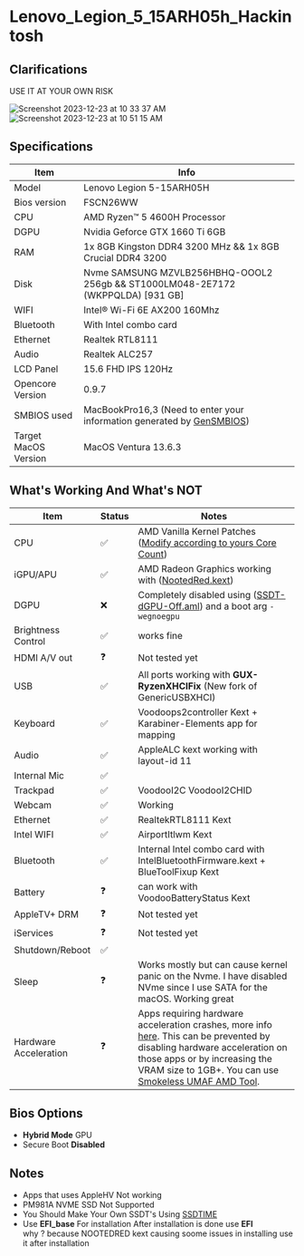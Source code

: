 # Lenovo_Legion_5_15ARH05h_Hackintosh
## Clarifications
USE IT AT YOUR OWN RISK

![Screenshot 2023-12-23 at 10 33 37 AM](https://github.com/833M0L3/Legion-4600H-Hackintosh/assets/41519636/4f6d08d5-4e2c-4790-8921-ae99f96c2dd6)
![Screenshot 2023-12-23 at 10 51 15 AM](https://github.com/833M0L3/Legion-4600H-Hackintosh/assets/41519636/c045c5c8-efd1-49e4-9e3d-2db4f6b630c1)

## Specifications

| Item  | Info  |
| ------------ | ------------ |
| Model  | Lenovo Legion 5-15ARH05H |
| Bios version | FSCN26WW | 
| CPU  |  AMD Ryzen™ 5 4600H Processor |
| DGPU | Nvidia Geforce GTX 1660 Ti 6GB|
| RAM  | 1x 8GB Kingston DDR4 3200 MHz && 1x 8GB Crucial DDR4 3200|
| Disk  | Nvme SAMSUNG MZVLB256HBHQ-OOOL2 256gb  &&  ST1000LM048-2E7172 (WKPPQLDA) [931 GB] |
| WIFI  | Intel® Wi-Fi 6E AX200 160Mhz|
|Bluetooth  | With Intel combo card|
|Ethernet  | Realtek RTL8111|
|Audio  | Realtek ALC257|
|LCD Panel  | 15.6 FHD IPS 120Hz|
| Opencore Version	| 0.9.7
|SMBIOS used	|MacBookPro16,3 (Need to enter your information generated by [GenSMBIOS](https://github.com/corpnewt/GenSMBIOS))|
| Target MacOS Version | 	MacOS Ventura 13.6.3 |
## What's Working And What's NOT 
| Item | Status | Notes |
| --- | --- | --- |
| CPU | ✅ | AMD Vanilla Kernel Patches ([Modify according to yours Core Count](https://github.com/AMD-OSX/AMD_Vanilla)) |
| iGPU/APU | ✅ | AMD Radeon Graphics working with ([NootedRed.kext](https://github.com/NootInc/NootedRed))  |
| DGPU | ❌ | Completely disabled using ([SSDT-dGPU-Off.aml](https://dortania.github.io/Getting-Started-With-ACPI/Laptops/laptop-disable.html)) and a boot arg ``-wegnoegpu``   |
| Brightness Control | ✅ | works fine |
| HDMI A/V out | ❓ | Not tested yet  |
| USB | ✅ | All ports working with **GUX-RyzenXHCIFix** (New fork of GenericUSBXHCI)|
| Keyboard | ✅ | Voodoops2controller Kext + Karabiner-Elements app for mapping |
| Audio | ✅ | AppleALC kext working with layout-id 11 |
|Internal Mic|✅||
| Trackpad | ✅ | VoodooI2C VoodooI2CHID |
| Webcam | ✅ | Working |
| Ethernet | ✅ | RealtekRTL8111 Kext |
| Intel WIFI | ✅ | AirportItlwm Kext |
| Bluetooth | ✅ | Internal Intel combo card with IntelBluetoothFirmware.kext + BlueToolFixup Kext |
| Battery | ❓ | can work with VoodooBatteryStatus Kext |
| AppleTV+ DRM | ❓ | Not tested yet |
| iServices | ❓ | Not tested yet |
| Shutdown/Reboot | ✅ |   |
| Sleep | ❓ | Works mostly but can cause kernel panic on the Nvme. I have disabled NVme since I use SATA for the macOS. Working great |
| Hardware Acceleration | ❓ | Apps requiring hardware acceleration crashes, more info [here](https://github.com/NootInc/NootedRed/issues/13). This can be prevented by disabling hardware acceleration on those apps or by increasing the VRAM size to 1GB+. You can use [Smokeless UMAF AMD Tool](https://github.com/DavidS95/Smokeless_UMAF).|

## Bios Options

*   **Hybrid Mode** GPU
*   Secure Boot **Disabled**

## Notes 
- Apps that uses AppleHV Not working
- PM981A NVME SSD Not Supported
- You Should Make Your Own SSDT's Using [SSDTIME](https://github.com/corpnewt/SSDTTime)
- Use **EFI_base** For installation After installation is done use **EFI**<br>why ? because NOOTEDRED kext causing soome issues in installing use it after installation
